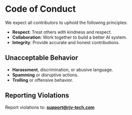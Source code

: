 # Code of Conduct

We expect all contributors to uphold the following principles:

- **Respect**: Treat others with kindness and respect.
- **Collaboration**: Work together to build a better AI system.
- **Integrity**: Provide accurate and honest contributions.

## Unacceptable Behavior
- **Harassment**, discrimination, or abusive language.
- **Spamming** or disruptive actions.
- **Trolling** or offensive behavior.

## Reporting Violations
Report violations to: **support@rjv-tech.com**
